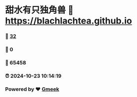 # 甜水有只独角兽 :link: https://blachlachtea.github.io 
### :page_facing_up: [32](https://blachlachtea.github.io/tag.html) 
### :speech_balloon: 0 
### :hibiscus: 65458 
### :alarm_clock: 2024-10-23 10:14:19 
### Powered by :heart: [Gmeek](https://github.com/Meekdai/Gmeek)
